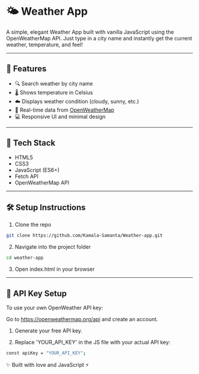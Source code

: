 # 🌤️ Weather App

A simple, elegant Weather App built with vanilla JavaScript using the OpenWeatherMap API. Just type in a city name and instantly get the current weather, temperature, and feel!

---

## 🚀 Features

- 🔍 Search weather by city name  
- 🌡️ Shows temperature in Celsius  
- ☁️ Displays weather condition (cloudy, sunny, etc.)  
- 📍 Real-time data from [OpenWeatherMap](https://openweathermap.org/)  
- 💻 Responsive UI and minimal design  

---

## 🧰 Tech Stack

- HTML5  
- CSS3  
- JavaScript (ES6+)  
- Fetch API  
- OpenWeatherMap API  

---

## 🛠️ Setup Instructions

1. Clone the repo

```bash
git clone https://github.com/Kamala-Samanta/Weather-app.git
```
2. Navigate into the project folder

```bash
cd weather-app
```
3. Open index.html in your browser

---

## 🔑 API Key Setup
To use your own OpenWeather API key:

Go to https://openweathermap.org/api and create an account.

1. Generate your free API key.

2. Replace 'YOUR_API_KEY' in the JS file with your actual API key:

```bash
const apiKey = "YOUR_API_KEY";
```

✨ Built with love and JavaScript ⚡


   


